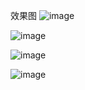 效果图
![image](https://github.com/Zong2018/Music/assets/37098709/f815e139-0cc4-48f1-86a1-7069c752ae6a)

![image](https://github.com/Zong2018/Music/assets/37098709/ce01b851-9bce-4bf6-9834-4d0bf5a5d5a0)

![image](https://github.com/Zong2018/Music/assets/37098709/18aacbb9-70f0-4d43-ac58-66b03f5656bd)

![image](https://github.com/Zong2018/Music/assets/37098709/1f14df25-a35d-42e4-8a3e-43c97ec04f9d)
